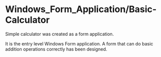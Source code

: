# Windows_Form_Application/Basic-Calculator
Simple calculator was created as a form application.

It is the entry level Windows Form application. A form that can do basic addition operations correctly has been designed.
